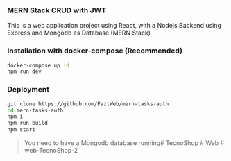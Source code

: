 ### MERN Stack CRUD with JWT

This is a web application project using React, with a Nodejs Backend using Express and Mongodb as Database (MERN Stack)

### Installation with docker-compose (Recommended)

```sh
docker-compose up -d
npm run dev
```

### Deployment

```sh
git clone https://github.com/FaztWeb/mern-tasks-auth
cd mern-tasks-auth
npm i
npm run build
npm start
```

> You need to have a Mongodb database running#   T e c n o S h o p  
 #   W e b  
 #   w e b - T e c n o S h o p - 2  
 